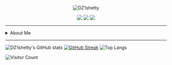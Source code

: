 <p align="center">
  <img src="YOUR_BANNER_IMAGE_URL" alt="DZ1shetty" />
</p>

<p align="center">
  <a href="https://github.com/DZ1shetty"><img src="https://img.shields.io/badge/GitHub-333?logo=github&logoColor=white"></a>
  <a href="mailto:dhanushgshetty666@gmail.com"><img src="https://img.shields.io/badge/Email-Dhanushgshetty666@gmail.com-blue"></a>
  <a href="https://www.instagram.com/dhanu_shetty1105/"><img src="https://img.shields.io/badge/Instagram-dhanu__shetty1105-E4405F?logo=instagram&logoColor=white"></a>
</p>

---

<details>
  <summary>About Me</summary>
  <ul>
    <li>🎓 3rd Year Engineering Student</li>
    <li>👨‍💻 Programming: C, Python, Java, React, JavaScript</li>
    <li>📫 Contact: dhanushgshetty666@gmail.com</li>
    <li>🌐 <a href="https://www.instagram.com/dhanu_shetty1105/">Instagram</a></li>
    <li>🔗 <a href="https://github.com/DZ1shetty">GitHub</a></li>
    <li>🧠 Motto: <b>Observe, Learn, Act</b></li>
  </ul>
</details>

---

![DZ1shetty's GitHub stats](https://github-readme-stats.vercel.app/api?username=DZ1shetty&show_icons=true&theme=radical)
[![GitHub Streak](https://streak-stats.demolab.com/?user=DZ1shetty&theme=radical)](https://git.io/streak-stats)
![Top Langs](https://github-readme-stats.vercel.app/api/top-langs/?username=DZ1shetty&layout=compact&theme=radical)

![Visitor Count](https://profile-counter.glitch.me/DZ1shetty/count.svg)
